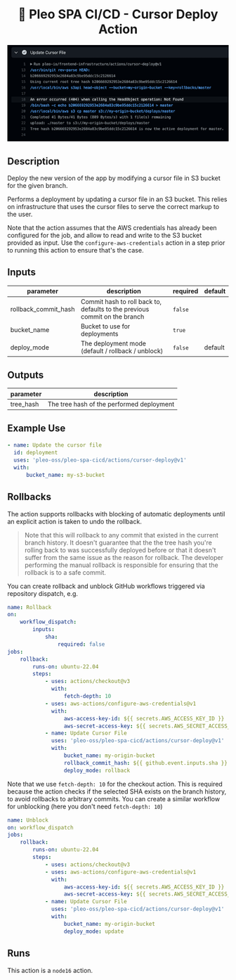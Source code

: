 <h1 align="center">
  🔋 Pleo SPA CI/CD - Cursor Deploy Action
</h1>

![](./screenshot.png)

<!-- action-docs-description -->
## Description

Deploy the new version of the app by modifying a cursor file in S3 bucket for the given branch.


<!-- action-docs-description -->

Performs a deployment by updating a cursor file in an S3 bucket. This relies on infrastructure that
uses the cursor files to serve the correct markup to the user.

Note that the action assumes that the AWS credentials has already been configured for the job, and
allow to read and write to the S3 bucket provided as input. Use the `configure-aws-credentials`
action in a step prior to running this action to ensure that's the case.

<!-- action-docs-inputs -->
## Inputs

| parameter | description | required | default |
| - | - | - | - |
| rollback_commit_hash | Commit hash to roll back to, defaults to the previous commit on the branch | `false` |  |
| bucket_name | Bucket to use for deployments | `true` |  |
| deploy_mode | The deployment mode (default / rollback / unblock) | `false` | default |



<!-- action-docs-inputs -->

<!-- action-docs-outputs -->
## Outputs

| parameter | description |
| - | - |
| tree_hash | The tree hash of the performed deployment |



<!-- action-docs-outputs -->

## Example Use

```yml
- name: Update the cursor file
  id: deployment
  uses: 'pleo-oss/pleo-spa-cicd/actions/cursor-deploy@v1'
  with:
      bucket_name: my-s3-bucket
```

## Rollbacks

The action supports rollbacks with blocking of automatic deployments until an explicit action is
taken to undo the rollback.

> Note that this will rollback to any commit that existed in the current branch history. It doesn't
> guarantee that the the tree hash you're rolling back to was successfully deployed before or that
> it doesn't suffer from the same issue as the reason for rollback. The developer performing the
> manual rollback is responsible for ensuring that the rollback is to a safe commit.

You can create rollback and unblock GitHub workflows triggered via repository dispatch, e.g.

```yml
name: Rollback
on:
    workflow_dispatch:
        inputs:
            sha:
                required: false
jobs:
    rollback:
        runs-on: ubuntu-22.04
        steps:
            - uses: actions/checkout@v3
              with:
                  fetch-depth: 10
            - uses: aws-actions/configure-aws-credentials@v1
              with:
                  aws-access-key-id: ${{ secrets.AWS_ACCESS_KEY_ID }}
                  aws-secret-access-key: ${{ secrets.AWS_SECRET_ACCESS_KEY }}
            - name: Update Cursor File
              uses: 'pleo-oss/pleo-spa-cicd/actions/cursor-deploy@v1'
              with:
                  bucket_name: my-origin-bucket
                  rollback_commit_hash: ${{ github.event.inputs.sha }}
                  deploy_mode: rollback
```

Note that we use `fetch-depth: 10` for the checkout action. This is required because the action
checks if the selected SHA exists on the branch history, to avoid rollbacks to arbitrary commits.
You can create a similar workflow for unblocking (here you don't need `fetch-depth: 10`)

```yml
name: Unblock
on: workflow_dispatch
jobs:
    rollback:
        runs-on: ubuntu-22.04
        steps:
            - uses: actions/checkout@v3
            - uses: aws-actions/configure-aws-credentials@v1
              with:
                  aws-access-key-id: ${{ secrets.AWS_ACCESS_KEY_ID }}
                  aws-secret-access-key: ${{ secrets.AWS_SECRET_ACCESS_KEY }}
            - name: Update Cursor File
              uses: 'pleo-oss/pleo-spa-cicd/actions/cursor-deploy@v1'
              with:
                  bucket_name: my-origin-bucket
                  deploy_mode: update
```

<!-- action-docs-runs -->
## Runs

This action is a `node16` action.


<!-- action-docs-runs -->
